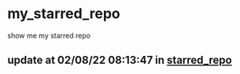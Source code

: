 # my_starred_repo
show me my starred repo

update at 02/08/22 08:13:47 in [starred_repo](./index.html)
---

